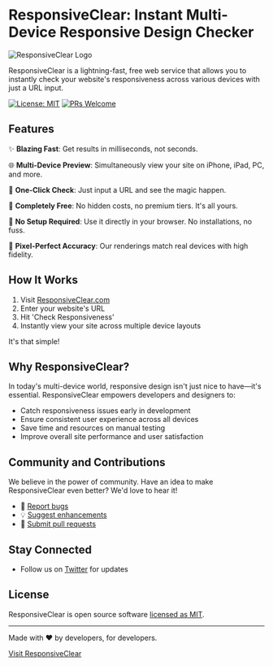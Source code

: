 # ResponsiveClear: Instant Multi-Device Responsive Design Checker

![ResponsiveClear Logo](https://github.com/H-Hp/responsive-clear/assets/58342067/85adfe3d-3378-464e-9365-74b1c45f9ed7)

ResponsiveClear is a lightning-fast, free web service that allows you to instantly check your website's responsiveness across various devices with just a URL input.

[![License: MIT](https://img.shields.io/badge/License-MIT-yellow.svg)](https://opensource.org/licenses/MIT)
[![PRs Welcome](https://img.shields.io/badge/PRs-welcome-brightgreen.svg?style=flat-square)](http://makeapullrequest.com)

## Features

✨ **Blazing Fast**: Get results in milliseconds, not seconds.

🌐 **Multi-Device Preview**: Simultaneously view your site on iPhone, iPad, PC, and more.

🚀 **One-Click Check**: Just input a URL and see the magic happen.

💸 **Completely Free**: No hidden costs, no premium tiers. It's all yours.

🔧 **No Setup Required**: Use it directly in your browser. No installations, no fuss.

🎨 **Pixel-Perfect Accuracy**: Our renderings match real devices with high fidelity.

## How It Works

1. Visit [ResponsiveClear.com](https://responsive-clear.online)
2. Enter your website's URL
3. Hit 'Check Responsiveness'
4. Instantly view your site across multiple device layouts

It's that simple!

## Why ResponsiveClear?

In today's multi-device world, responsive design isn't just nice to have—it's essential. ResponsiveClear empowers developers and designers to:

- Catch responsiveness issues early in development
- Ensure consistent user experience across all devices
- Save time and resources on manual testing
- Improve overall site performance and user satisfaction

## Community and Contributions

We believe in the power of community. Have an idea to make ResponsiveClear even better? We'd love to hear it!

- 🐛 [Report bugs](https://github.com/H-Hp/responsive-clear/issues)
- 💡 [Suggest enhancements](https://github.com/H-Hp/responsive-clear/issues)
- 🔧 [Submit pull requests](https://github.com/H-Hp/responsive-clear/issues)

## Stay Connected

- Follow us on [Twitter](https://x.com/RollTall) for updates

## License

ResponsiveClear is open source software [licensed as MIT](https://github.com/H-Hp/responsive-clear/blob/main/LICENSE).

---

Made with ❤️ by developers, for developers.

[Visit ResponsiveClear](https://responsive-clear.online) 
